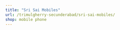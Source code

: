 ```yaml
---
title: "Sri Sai Mobiles"
url: /trimulgherry-secunderabad/sri-sai-mobiles/
shop: mobile phone
---
```

